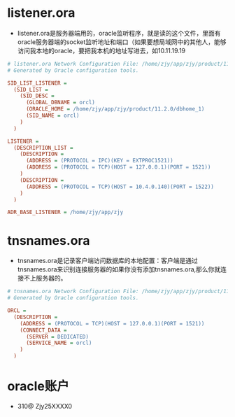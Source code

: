 # listener.ora
- listener.ora是服务器端用的，oracle监听程序，就是读的这个文件，里面有oracle服务器端的socket监听地址和端口（如果要想局域网中的其他人，能够访问我本地的oracle，要把我本机的地址写进去，如10.11.19.19
~~~ ini
# listener.ora Network Configuration File: /home/zjy/app/zjy/product/11.2.0/dbhome_1/network/admin/listener.ora
# Generated by Oracle configuration tools.

SID_LIST_LISTENER =
  (SID_LIST =
    (SID_DESC =
      (GLOBAL_DBNAME = orcl)
      (ORACLE_HOME = /home/zjy/app/zjy/product/11.2.0/dbhome_1)
      (SID_NAME = orcl)
    )
  )

LISTENER =
  (DESCRIPTION_LIST =
    (DESCRIPTION =
      (ADDRESS = (PROTOCOL = IPC)(KEY = EXTPROC1521))
      (ADDRESS = (PROTOCOL = TCP)(HOST = 127.0.0.1)(PORT = 1521))
    )
    (DESCRIPTION =
      (ADDRESS = (PROTOCOL = TCP)(HOST = 10.4.0.140)(PORT = 1522))
    )
  )

ADR_BASE_LISTENER = /home/zjy/app/zjy
~~~
# tnsnames.ora
- tnsnames.ora是记录客户端访问数据库的本地配置：客户端是通过tnsnames.ora来识别连接服务器的如果你没有添加tnsnames.ora,那么你就连接不上服务器的。
~~~ ini
# tnsnames.ora Network Configuration File: /home/zjy/app/zjy/product/11.2.0/dbhome_1/network/admin/tnsnames.ora
# Generated by Oracle configuration tools.

ORCL =
  (DESCRIPTION =
    (ADDRESS = (PROTOCOL = TCP)(HOST = 127.0.0.1)(PORT = 1521))
    (CONNECT_DATA =
      (SERVER = DEDICATED)
      (SERVICE_NAME = orcl)
    )
  )


~~~
# oracle账户
- 310@ Zjy25XXXX0